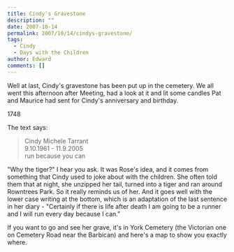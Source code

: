 ```yaml
---
title: Cindy's Gravestone
description: ""
date: 2007-10-14
permalink: 2007/10/14/cindys-gravestone/
tags:
  - Cindy
  - Days with the Children
author: Edward
comments: []
---
```


Well at last, Cindy\'s gravestone has been put up in the cemetery. We
all went this afternoon after Meeting, had a look at it and lit some
candles Pat and Maurice had sent for Cindy\'s anniversary and birthday.

<div>
<wpg2>1748</wpg2>
</div>

The text says:

> Cindy Michele Tarrant<br>
> 9.10.1961 - 11.9.2005<br>
> run because you can

\"Why the tiger?\" I hear you ask. It was Rose\'s idea, and it comes
from something that Cindy used to joke about with the children. She
often told them that at night, she unzipped her tail, turned into a
tiger and ran around Rowntrees Park. So it really reminds us of her. And
it goes well with the lower case writing at the bottom, which is an
adaptation of the last sentence in her diary - \"Certainly if there is
life after death I am going to be a runner and I will run every day
because I can.\"

If you want to go and see her grave, it\'s in York Cemetery (the
Victorian one on Cemetery Road near the Barbican) and here\'s a map to
show you exactly where.
<!-- 
![Map to Cindy\'s
grave](/assets/images/2007-10/york_cemetery_plan.png "Map to Cindy's grave") -->
